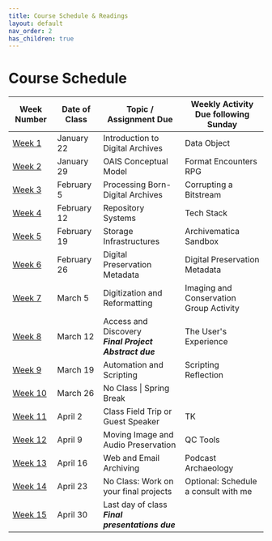 ```yaml
---
title: Course Schedule & Readings
layout: default
nav_order: 2
has_children: true
---
```


# Course Schedule

| Week Number | Date of Class  | Topic / Assignment Due                                  | Weekly Activity<br>Due following Sunday        |
|-------------|----------------|---------------------------------------------------------|------------------------|
| [Week 1](week_01.html)  | January 22 | Introduction to Digital Archives | Data Object |
| [Week 2](week_02.html)  | January 29 | OAIS Conceptual Model | Format Encounters RPG |
| [Week 3](week_03.html)  | February 5 | Processing Born-Digital Archives | Corrupting a Bitstream |
| [Week 4](week_04.html)  | February 12 | Repository Systems | Tech Stack |
| [Week 5](week_05.html)  | February 19 | Storage Infrastructures | Archivematica Sandbox |
| [Week 6](week_06.html)  | February 26 | Digital Preservation Metadata | Digital Preservation Metadata |
| [Week 7](week_07.html)  | March 5 | Digitization and Reformatting | Imaging and Conservation Group Activity |
| [Week 8](week_08.html)  | March 12 | Access and Discovery<br>**_Final Project Abstract due_** | The User's Experience |
| [Week 9](week_09.html)  | March 19 | Automation and Scripting | Scripting Reflection |
| [Week 10](week_10.html) | March 26 | No Class \| Spring Break | 
| [Week 11](week_11.html) | April 2 | Class Field Trip or Guest Speaker | TK |
| [Week 12](week_12.html) | April 9 | Moving Image and Audio Preservation | QC Tools |
| [Week 13](week_13.html) | April 16 | Web and Email Archiving | Podcast Archaeology |
| [Week 14](week_14.html) | April 23 | No Class: Work on your final projects | Optional: Schedule a consult with me |
| [Week 15](week_15.html) | April 30 | Last day of class<br>**_Final presentations due_** |  |
